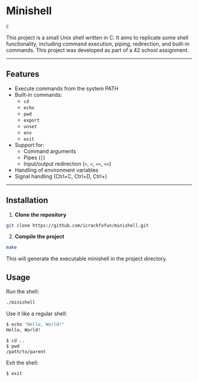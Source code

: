 # Minishell

`C`

This project is a small Unix shell written in C. It aims to replicate some shell functionality, including command execution, piping, redirection, and built-in commands. This project was developed as part of a 42 school assignment.

---

## Features

- Execute commands from the system PATH
- Built-in commands:
  - `cd`
  - `echo`
  - `pwd`
  - `export`
  - `unset`
  - `env`
  - `exit`
- Support for:
  - Command arguments
  - Pipes (`|`)
  - Input/output redirection (`>`, `<`, `>>`, `<<`)
- Handling of environment variables
- Signal handling (Ctrl+C, Ctrl+D, Ctrl+\)

---

## Installation

1. **Clone the repository**
```bash
git clone https://github.com/icrackfofun/minishell.git
```

2. **Compile the project**
```bash
make
```

This will generate the executable minishell in the project directory.

## Usage

Run the shell:
```bash
./minishell
```

Use it like a regular shell:
```bash
$ echo "Hello, World!"
Hello, World!

$ cd ..
$ pwd
/path/to/parent
```

Exit the shell:
```bash
$ exit
```

